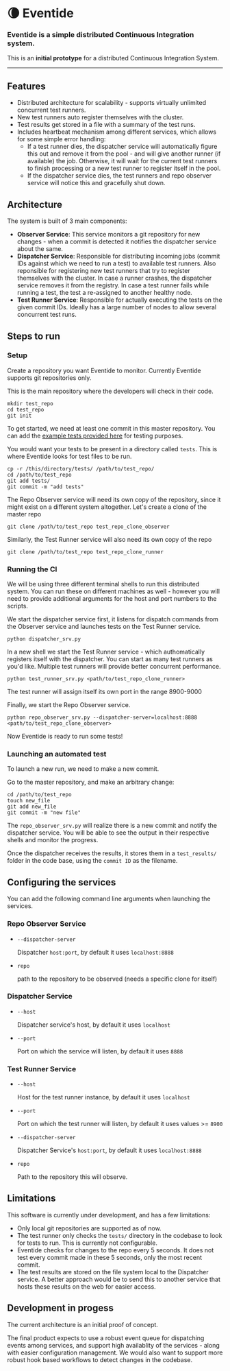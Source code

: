 # 🌘 Eventide 

### Eventide is a simple distributed Continuous Integration system.

This is an **initial prototype** for a distributed Continuous Integration System.

---

## Features

- Distributed architecture for scalability - supports virtually unlimited concurrent test runners.
- New test runners auto register themselves with the cluster.
- Test results get stored in a file with a summary of the test runs.
- Includes heartbeat mechanism among different services, which allows for some simple error handling:
  - If a test runner dies, the dispatcher service will automatically figure this out and remove it from the pool - and will give another runner (if available) the job. Otherwise, it will wait for the current test runners to finish processing or a new test runner to register itself in the pool.
  - If the dispatcher service dies, the test runners and repo observer service will notice this and gracefully shut down.

## Architecture

The system is built of 3 main components:

- **Observer Service**: This service monitors a git repository for new changes - when a commit is detected it notifies the dispatcher service about the same.
- **Dispatcher Service**: Responsible for distributing incoming jobs (commit IDs against which we need to run a test) to available test runners. Also reponsible for registering new test runners that try to register themselves with the cluster. In case a runner crashes, the dispatcher service removes it from the registry. In case a test runner fails while running a test, the test a re-assigned to another healthy node.
- **Test Runner Service**: Responsible for actually executing the tests on the given commit IDs. Ideally has a large number of nodes to allow several concurrent test runs.

## Steps to run

### Setup

Create a repository you want Eventide to monitor. Currently Eventide supports git repositories only.

This is the main repository where the developers will check in their code.

```
mkdir test_repo
cd test_repo
git init
```

To get started, we need at least one commit in this master repository. You can add the [example tests provided here](./tests) for testing purposes.

You would want your tests to be present in a directory called `tests`. This is where Eventide looks for test files to be run.

```
cp -r /this/directory/tests/ /path/to/test_repo/
cd /path/to/test_repo
git add tests/
git commit -m "add tests"
```

The Repo Observer service will need its own copy of the repository, since it might exist on a different system altogether.
Let's create a clone of the master repo

```
git clone /path/to/test_repo test_repo_clone_observer
```

Similarly, the Test Runner service will also need its own copy of the repo

```
git clone /path/to/test_repo test_repo_clone_runner
```

### Running the CI

We will be using three different terminal shells to run this distributed system. You can run these on different machines as well - however you will need to provide additional arguments for the host and port numbers to the scripts.

We start the dispatcher service first, it listens for dispatch commands from the Observer service and launches tests on the Test Runner service.

```
python dispatcher_srv.py
```

In a new shell we start the Test Runner service - which authomatically registers itself with the dispatcher. You can start as many test runners as you'd like. Multiple test runners will provide better concurrent performance.

```
python test_runner_srv.py <path/to/test_repo_clone_runner>
```

The test runner will assign itself its own port in the range 8900-9000

Finally, we start the Repo Observer service.

```
python repo_observer_srv.py --dispatcher-server=localhost:8888 <path/to/test_repo_clone_observer>
```

Now Eventide is ready to run some tests!

### Launching an automated test

To launch a new run, we need to make a new commit.

Go to the master repository, and make an arbitrary change:

```
cd /path/to/test_repo
touch new_file
git add new_file
git commit -m "new file"
```

The `repo_observer_srv.py` will realize there is a new commit and notify the dispatcher service. You will be able to see the output in their respective shells and monitor the progress.

Once the dispatcher receives the results, it stores them in a `test_results/` folder in the code base, using the `commit ID` as the filename.

## Configuring the services

You can add the following command line arguments when launching the services.

### Repo Observer Service

- `--dispatcher-server`

  Dispatcher `host:port`, by default it uses `localhost:8888`

- `repo`

  path to the repository to be observed (needs a specific clone for itself)

### Dispatcher Service

- `--host`

  Dispatcher service's host, by default it uses `localhost`

- `--port`

  Port on which the service will listen, by default it uses `8888`

### Test Runner Service

- `--host`

  Host for the test runner instance, by default it uses `localhost`

- `--port`

  Port on which the test runner will listen, by default it uses values >= `8900`

- `--dispatcher-server`

  Dispatcher Service's `host:port`, by default it uses `localhost:8888`

- `repo`

  Path to the repository this will observe.

## Limitations

This software is currently under development, and has a few limitations:

- Only local git repositories are supported as of now.
- The test runner only checks the `tests/` directory in the codebase to look for tests to run. This is currently not configurable.
- Eventide checks for changes to the repo every 5 seconds. It does not test every commit made in these 5 seconds, only the most recent commit.
- The test results are stored on the file system local to the Dispatcher service. A better approach would be to send this to another service that hosts these results on the web for easier access.

## Development in progess

The current architecture is an initial proof of concept.

The final product expects to use a robust event queue for dispatching events among services, and support high availablity of the services - along with easier configuration management. We would also want to support more robust hook based workflows to detect changes in the codebase.
